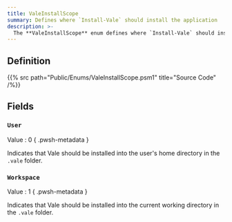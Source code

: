 ```yaml
---
title: ValeInstallScope
summary: Defines where `Install-Vale` should install the application
description: >-
  The **ValeInstallScope** enum defines where `Install-Vale` should install the application.
---
```


## Definition

{{% src path="Public/Enums/ValeInstallScope.psm1" title="Source Code" /%}}

## Fields

### `User`

Value
: 0
{ .pwsh-metadata }

Indicates that Vale should be installed into the user's home directory in the `.vale` folder.

### `Workspace`

Value
: 1
{ .pwsh-metadata }

Indicates that Vale should be installed into the current working directory in the `.vale` folder.

